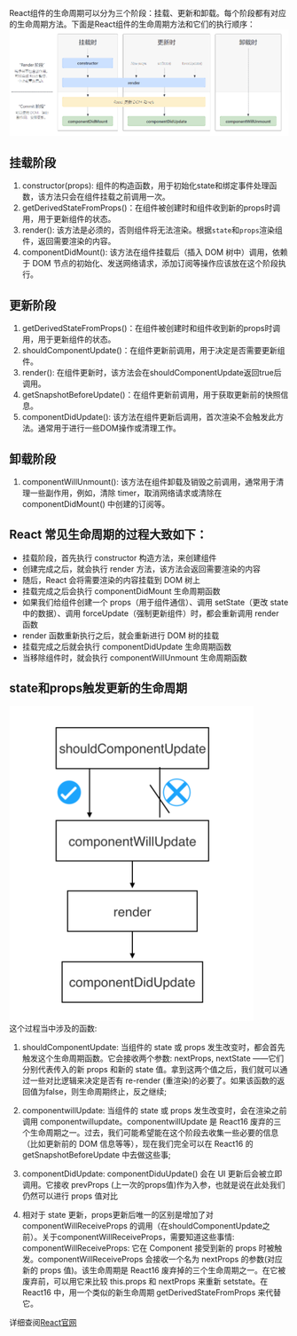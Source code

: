 React组件的生命周期可以分为三个阶段：挂载、更新和卸载。每个阶段都有对应的生命周期方法。下面是React组件的生命周期方法和它们的执行顺序：  
![LifeCycle](/images/lifecycle.png)
## 挂载阶段
1. constructor(props): 组件的构造函数，用于初始化state和绑定事件处理函数，该方法只会在组件挂载之前调用一次。
2. getDerivedStateFromProps()：在组件被创建时和组件收到新的props时调用，用于更新组件的状态。
3. render(): 该方法是必须的，否则组件将无法渲染。根据`state`和`props`渲染组件，返回需要渲染的内容。
4. componentDidMount(): 该方法在组件挂载后（插入 DOM 树中）调用，依赖于 DOM 节点的初始化、发送网络请求，添加订阅等操作应该放在这个阶段执行。

## 更新阶段
1. getDerivedStateFromProps()：在组件被创建时和组件收到新的props时调用，用于更新组件的状态。
2. shouldComponentUpdate()：在组件更新前调用，用于决定是否需要更新组件。
3. render(): 在组件更新时，该方法会在shouldComponentUpdate返回true后调用。
4. getSnapshotBeforeUpdate()：在组件更新前调用，用于获取更新前的快照信息。
5. componentDidUpdate(): 该方法在组件更新后调用，首次渲染不会触发此方法。通常用于进行一些DOM操作或清理工作。

## 卸载阶段
1. componentWillUnmount(): 该方法在组件卸载及销毁之前调用，通常用于清理一些副作用，例如，清除 timer，取消网络请求或清除在 componentDidMount() 中创建的订阅等。

## React 常见生命周期的过程大致如下：
- 挂载阶段，首先执行 constructor 构造方法，来创建组件
- 创建完成之后，就会执行 render 方法，该方法会返回需要渲染的内容
- 随后，React 会将需要渲染的内容挂载到 DOM 树上
- 挂载完成之后会执行 componentDidMount 生命周期函数
- 如果我们给组件创建一个 props（用于组件通信）、调用 setState（更改 state 中的数据）、调用 forceUpdate（强制更新组件）时，都会重新调用 render 函数
- render 函数重新执行之后，就会重新进行 DOM 树的挂载
- 挂载完成之后就会执行 componentDidUpdate 生命周期函数
- 当移除组件时，就会执行 componentWillUnmount 生命周期函数

## state和props触发更新的生命周期
![LifeCycle1](/images/lifecycle1.png)  
这个过程当中涉及的函数:  
1. shouldComponentUpdate: 当组件的 state 或 props 发生改变时，都会首先触发这个生命周期函数。它会接收两个参数: nextProps, nextState ——它们分别代表传入的新 props 和新的 state 值。拿到这两个值之后，我们就可以通过一些对比逻辑来决定是否有 re-render (重渲染)的必要了。如果该函数的返回值为false，则生命周期终止，反之继续;  

2. componentwillUpdate: 当组件的 state 或 props 发生改变时，会在渲染之前调用 componentwillupdate。componentwillUpdate 是 React16 废弃的三个生命周期之一。过去，我们可能希望能在这个阶段去收集一些必要的信息（比如更新前的 DOM 信息等等），现在我们完全可以在 React16 的 getSnapshotBeforeUpdate 中去做这些事;  

3. componentDidUpdate: componentDiduUpdate() 会在 UI 更新后会被立即调用。它接收 prevProps (上一次的props值)作为入参，也就是说在此处我们仍然可以进行 props 值对比  

4. 相对于 state 更新，props更新后唯一的区别是增加了对 componentWillReceiveProps 的调用（在shouldComponentUpdate之前）。关于componentWillReceiveProps，需要知道这些事情:  
componentWillReceiveProps: 它在 Component 接受到新的 props 时被触发。componentWillReceiveProps 会接收一个名为 nextProps 的参数(对应新的 props 值)。该生命周期是 React16 废弃掉的三个生命周期之一。在它被废弃前，可以用它来比较 this.props 和 nextProps 来重新 setstate。在 React16 中，用一个类似的新生命周期 getDerivedStateFromProps 来代替它。

详细查阅[React官网](https://react.zcopy.site/docs/react-component.html)
